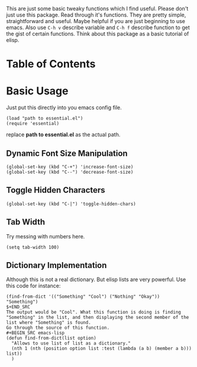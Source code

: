 This are just some basic tweaky functions which I find useful. Please don't just use this package. Read through it's functions. They are pretty simple, straightforward and useful. Maybe helpful if you are just beginning to use emacs. Also use `C-h v` describe variable and `C-h f` describe function to get the gist of certain functions.
Think about this package as a basic tutorial of elisp.


# Table of Contents


# Basic Usage

Just put this directly into you emacs config file.

    (load "path to essential.el")
    (require 'essential)

replace **path to essential.el** as the actual path.


## Dynamic Font Size Manipulation

    (global-set-key (kbd "C-+") 'increase-font-size)
    (global-set-key (kbd "C--") 'decrease-font-size)


## Toggle Hidden Characters

    (global-set-key (kbd "C-|") 'toggle-hidden-chars)


## Tab Width

Try messing with numbers here.

    (setq tab-width 100)


## Dictionary Implementation

Although this is not a real dictionary. But elisp lists are very powerful.
Use this code for instance:

    (find-from-dict '(("Something" "Cool") ("Nothing" "Okay")) "Something")
    $+END_SRC
    The output would be "Cool". What this function is doing is finding "Something" in the list, and then displaying the second member of the list where "Something" is found.
    Go through the source of this function.
    #+BEGIN_SRC emacs-lisp
    (defun find-from-dict(list option)
      "Allows to use list of list as a dictionary."
      (nth 1 (nth (position option list :test (lambda (a b) (member a b))) list))
      )

